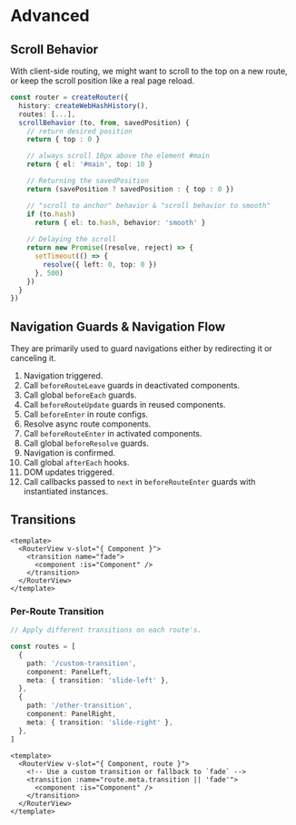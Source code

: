 # Advanced

## Scroll Behavior

With client-side routing, we might want to scroll to the top on a new route, or keep the scroll position like a real page reload.

```ts
const router = createRouter({
  history: createWebHashHistory(),
  routes: [...],
  scrollBehavior (to, from, savedPosition) {
    // return desired position
    return { top : 0 }

    // always scroll 10px above the element #main
    return { el: '#main', top: 10 }

    // Returning the savedPosition
    return (savePosition ? savedPosition : { top : 0 })

    // "scroll to anchor" behavior & "scroll behavior to smooth"
    if (to.hash)
      return { el: to.hash, behavior: 'smooth' }
    
    // Delaying the scroll
    return new Promise((resolve, reject) => {
      setTimeout(() => {
        resolve({ left: 0, top: 0 })
      }, 500)
    })
  }
})
```

## Navigation Guards & Navigation Flow

They are primarily used to guard navigations either by redirecting it or canceling it.

1. Navigation triggered.
2. Call `beforeRouteLeave` guards in deactivated components.
3. Call global `beforeEach` guards.
4. Call `beforeRouteUpdate` guards in reused components.
5. Call `beforeEnter` in route configs.
6. Resolve async route components.
7. Call `beforeRouteEnter` in activated components.
8. Call global `beforeResolve` guards.
9. Navigation is confirmed.
10. Call global `afterEach` hooks.
11. DOM updates triggered.
12. Call callbacks passed to `next` in `beforeRouteEnter` guards with instantiated instances.

## Transitions

```vue
<template>
  <RouterView v-slot="{ Component }">
    <transition name="fade">
      <component :is="Component" />
    </transition>
  </RouterView>
</template>
```

### Per-Route Transition

```ts
// Apply different transitions on each route's.

const routes = [
  {
    path: '/custom-transition',
    component: PanelLeft,
    meta: { transition: 'slide-left' },
  },
  {
    path: '/other-transition',
    component: PanelRight,
    meta: { transition: 'slide-right' },
  },
]
```

```vue
<template>
  <RouterView v-slot="{ Component, route }">
    <!-- Use a custom transition or fallback to `fade` -->
    <transition :name="route.meta.transition || 'fade'">
      <component :is="Component" />
    </transition>
  </RouterView>
</template>
```
